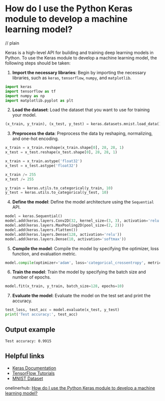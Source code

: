 # How do I use the Python Keras module to develop a machine learning model?
// plain

Keras is a high-level API for building and training deep learning models in Python. To use the Keras module to develop a machine learning model, the following steps should be taken:

1. **Import the necessary libraries**: Begin by importing the necessary libraries, such as `keras`, `tensorflow`, `numpy`, and `matplotlib`.

```python
import keras
import tensorflow as tf
import numpy as np
import matplotlib.pyplot as plt
```

2. **Load the dataset**: Load the dataset that you want to use for training your model.

```python
(x_train, y_train), (x_test, y_test) = keras.datasets.mnist.load_data()
```

3. **Preprocess the data**: Preprocess the data by reshaping, normalizing, and one-hot encoding.

```python
x_train = x_train.reshape(x_train.shape[0], 28, 28, 1)
x_test = x_test.reshape(x_test.shape[0], 28, 28, 1)

x_train = x_train.astype('float32')
x_test = x_test.astype('float32')

x_train /= 255
x_test /= 255

y_train = keras.utils.to_categorical(y_train, 10)
y_test = keras.utils.to_categorical(y_test, 10)
```

4. **Define the model**: Define the model architecture using the `Sequential` API.

```python
model = keras.Sequential()
model.add(keras.layers.Conv2D(32, kernel_size=(3, 3), activation='relu', input_shape=(28, 28, 1)))
model.add(keras.layers.MaxPooling2D(pool_size=(2, 2)))
model.add(keras.layers.Flatten())
model.add(keras.layers.Dense(128, activation='relu'))
model.add(keras.layers.Dense(10, activation='softmax'))
```

5. **Compile the model**: Compile the model by specifying the optimizer, loss function, and evaluation metric.

```python
model.compile(optimizer='adam', loss='categorical_crossentropy', metrics=['accuracy'])
```

6. **Train the model**: Train the model by specifying the batch size and number of epochs.

```python
model.fit(x_train, y_train, batch_size=128, epochs=10)
```

7. **Evaluate the model**: Evaluate the model on the test set and print the accuracy.

```python
test_loss, test_acc = model.evaluate(x_test, y_test)
print('Test accuracy:', test_acc)
```

## Output example

```
Test accuracy: 0.9915
```

## Helpful links
- [Keras Documentation](https://keras.io/)
- [TensorFlow Tutorials](https://www.tensorflow.org/tutorials/)
- [MNIST Dataset](http://yann.lecun.com/exdb/mnist/)

onelinerhub: [How do I use the Python Keras module to develop a machine learning model?](https://onelinerhub.com/python-keras/how-do-i-use-the-python-keras-module-to-develop-a-machine-learning-model)